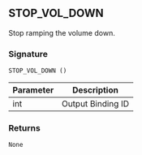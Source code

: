## STOP\_VOL\_DOWN

Stop ramping the volume down.

### Signature

`STOP_VOL_DOWN ()`


| Parameter | Description |
| --- | --- |
| int | Output Binding ID |


### Returns

`None`